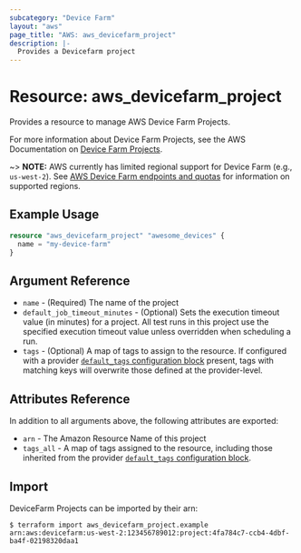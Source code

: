 ```yaml
---
subcategory: "Device Farm"
layout: "aws"
page_title: "AWS: aws_devicefarm_project"
description: |-
  Provides a Devicefarm project
---
```


# Resource: aws_devicefarm_project

Provides a resource to manage AWS Device Farm Projects.

For more information about Device Farm Projects, see the AWS Documentation on
[Device Farm Projects][aws-get-project].

~> **NOTE:** AWS currently has limited regional support for Device Farm (e.g., `us-west-2`). See [AWS Device Farm endpoints and quotas](https://docs.aws.amazon.com/general/latest/gr/devicefarm.html) for information on supported regions.

## Example Usage

```terraform
resource "aws_devicefarm_project" "awesome_devices" {
  name = "my-device-farm"
}
```

## Argument Reference

* `name` - (Required) The name of the project
* `default_job_timeout_minutes` - (Optional) Sets the execution timeout value (in minutes) for a project. All test runs in this project use the specified execution timeout value unless overridden when scheduling a run.
* `tags` - (Optional) A map of tags to assign to the resource. If configured with a provider [`default_tags` configuration block](https://registry.terraform.io/providers/hashicorp/aws/latest/docs#default_tags-configuration-block) present, tags with matching keys will overwrite those defined at the provider-level.

## Attributes Reference

In addition to all arguments above, the following attributes are exported:

* `arn` - The Amazon Resource Name of this project
* `tags_all` - A map of tags assigned to the resource, including those inherited from the provider [`default_tags` configuration block](https://registry.terraform.io/providers/hashicorp/aws/latest/docs#default_tags-configuration-block).

[aws-get-project]: https://docs.aws.amazon.com/devicefarm/latest/APIReference/API_GetProject.html

## Import

DeviceFarm Projects can be imported by their arn:

```
$ terraform import aws_devicefarm_project.example arn:aws:devicefarm:us-west-2:123456789012:project:4fa784c7-ccb4-4dbf-ba4f-02198320daa1
```
